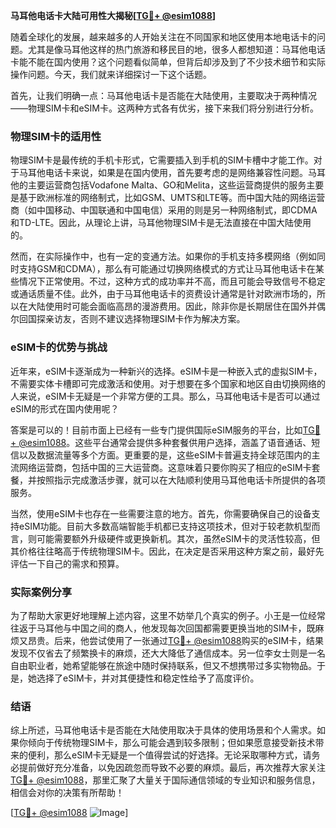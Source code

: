 **马耳他电话卡大陆可用性大揭秘[[TG💪+ @esim1088](https://t.me/s/esim1088)]**

随着全球化的发展，越来越多的人开始关注在不同国家和地区使用本地电话卡的问题。尤其是像马耳他这样的热门旅游和移民目的地，很多人都想知道：马耳他电话卡能不能在国内使用？这个问题看似简单，但背后却涉及到了不少技术细节和实际操作问题。今天，我们就来详细探讨一下这个话题。

首先，让我们明确一点：马耳他电话卡是否能在大陆使用，主要取决于两种情况——物理SIM卡和eSIM卡。这两种方式各有优劣，接下来我们将分别进行分析。

### 物理SIM卡的适用性

物理SIM卡是最传统的手机卡形式，它需要插入到手机的SIM卡槽中才能工作。对于马耳他电话卡来说，如果是在国内使用，首先要考虑的是网络兼容性问题。马耳他的主要运营商包括Vodafone Malta、GO和Melita，这些运营商提供的服务主要是基于欧洲标准的网络制式，比如GSM、UMTS和LTE等。而中国大陆的网络运营商（如中国移动、中国联通和中国电信）采用的则是另一种网络制式，即CDMA和TD-LTE。因此，从理论上讲，马耳他物理SIM卡是无法直接在中国大陆使用的。

然而，在实际操作中，也有一定的变通方法。如果你的手机支持多模网络（例如同时支持GSM和CDMA），那么有可能通过切换网络模式的方式让马耳他电话卡在某些情况下正常使用。不过，这种方式的成功率并不高，而且可能会导致信号不稳定或通话质量不佳。此外，由于马耳他电话卡的资费设计通常是针对欧洲市场的，所以在大陆使用时可能会面临高昂的漫游费用。因此，除非你是长期居住在国外并偶尔回国探亲访友，否则不建议选择物理SIM卡作为解决方案。

### eSIM卡的优势与挑战

近年来，eSIM卡逐渐成为一种新兴的选择。eSIM卡是一种嵌入式的虚拟SIM卡，不需要实体卡槽即可完成激活和使用。对于想要在多个国家和地区自由切换网络的人来说，eSIM卡无疑是一个非常方便的工具。那么，马耳他电话卡是否可以通过eSIM的形式在国内使用呢？

答案是可以的！目前市面上已经有一些专门提供国际eSIM服务的平台，比如[TG💪+ @esim1088](https://t.me/s/esim1088)。这些平台通常会提供多种套餐供用户选择，涵盖了语音通话、短信以及数据流量等多个方面。更重要的是，这些eSIM卡普遍支持全球范围内的主流网络运营商，包括中国的三大运营商。这意味着只要你购买了相应的eSIM卡套餐，并按照指示完成激活步骤，就可以在大陆顺利使用马耳他电话卡所提供的各项服务。

当然，使用eSIM卡也存在一些需要注意的地方。首先，你需要确保自己的设备支持eSIM功能。目前大多数高端智能手机都已支持这项技术，但对于较老款机型而言，则可能需要额外升级硬件或更换新机。其次，虽然eSIM卡的灵活性较高，但其价格往往略高于传统物理SIM卡。因此，在决定是否采用这种方案之前，最好先评估一下自己的需求和预算。

### 实际案例分享

为了帮助大家更好地理解上述内容，这里不妨举几个真实的例子。小王是一位经常往返于马耳他与中国之间的商人，他发现每次回国都需要更换当地的SIM卡，既麻烦又昂贵。后来，他尝试使用了一张通过[TG💪+ @esim1088](https://t.me/s/esim1088)购买的eSIM卡，结果发现不仅省去了频繁换卡的麻烦，还大大降低了通信成本。另一位李女士则是一名自由职业者，她希望能够在旅途中随时保持联系，但又不想携带过多实物物品。于是，她选择了eSIM卡，并对其便捷性和稳定性给予了高度评价。

### 结语

综上所述，马耳他电话卡是否能在大陆使用取决于具体的使用场景和个人需求。如果你倾向于传统物理SIM卡，那么可能会遇到较多限制；但如果愿意接受新技术带来的便利，那么eSIM卡无疑是一个值得尝试的好选择。无论采取哪种方式，请务必提前做好充分准备，以免因疏忽而导致不必要的麻烦。最后，再次推荐大家关注[TG💪+ @esim1088](https://t.me/s/esim1088)，那里汇聚了大量关于国际通信领域的专业知识和服务信息，相信会对你的决策有所帮助！

[[TG💪+ @esim1088](https://t.me/s/esim1088) ![Image](https://i.postimg.cc/4NQfJmqS/Snipaste-2025-05-13-00-14-12.png)]